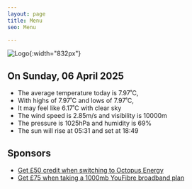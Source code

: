 ```yaml
---
layout: page
title: Menu
seo: Menu

---
```


![Logo](/images/logo.jpg){:width="832px"}

<!-- weather_marker starts -->
## On Sunday, 06 April 2025

- The average temperature today is 7.97˚C,
- With highs of 7.97˚C and lows of 7.97˚C,
- It may feel like 6.17˚C with clear sky
- The wind speed is 2.85m/s and visibility is 10000m
- The pressure is 1025hPa and humidity is 69%
- The sun will rise at 05:31 and set at 18:49

<!-- weather_marker ends -->

## Sponsors

- [Get £50 credit when switching to Octopus Energy](https://bit.ly/3oD1nnS)
- [Get £75 when taking a 1000mb YouFibre broadband plan](https://aklam.io/91zWhU?)



